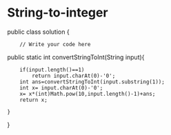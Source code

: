 # String-to-integer
public class solution {


		// Write your code here
   public static int convertStringToInt(String input){
    
        if(input.length()==1)
            return input.charAt(0)-'0';
        int ans=convertStringToInt(input.substring(1));
        int x= input.charAt(0)-'0';
        x= x*(int)Math.pow(10,input.length()-1)+ans;
        return x;

    }
}
	
